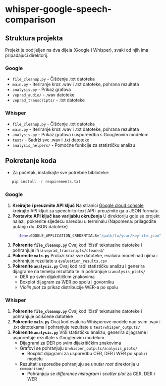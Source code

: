 # whisper-google-speech-comparison

## Struktura projekta

Projekt je podijeljen na dva dijela (Google i Whisper), svaki od njih ima pripadajući direktorij.

### Google 
- `file_cleanup.py` - Čišćenje .txt datoteka
- `main.py` - Iteriranje kroz .wav i .txt datoteke, pohrana rezultata
- `analysis.py` - Prikaz grafova
- `veprad_audio/` - .wav datoteke
- `veprad_transcripts/` - .txt datoteke

### Whisper
- `file_cleanup.py` - Čišćenje .txt datoteka
- `main.py` - Iteriranje kroz .wav i .txt datoteke, pohrana rezultata
- `analysis.py` - Prikaz grafova i usporeedba s Googleovim modelom
- `test/` - Sadrži sve .wav i .txt datoteke
- `analysis_helpers/` - Pomoćne funkcije za statističku analizu

## Pokretanje koda

- Za početak, instalirajte sve potrebne biblioteke:
```sh
   pip install -r requirements.txt
```

### Google
1. **Kreirajte i preuzmite API ključ**
   Na stranici [Google cloud console](https://console.cloud.google.com/) kreirajte API ključ za speech-to-text API i preuzmite ga u JSON formatu
2. **Postavite API ključ kao varijablu okruženja**
   U direktoriju gdje se projekt nalazi, pokrenite sljedeću naredbu u terminalu (Napomena: prilagodite putanju do JSON datoteke)
   ```sh
      $env:GOOGLE_APPLICATION_CREDENTIALS="/path/to/your/keyfile.json"
   ```
3. **Pokrenite `file_cleanup.py`**
   Ovaj kod 'čisti' tekstualne datoteke i pohranjuje ih u `veprad_transcripts/cleaned/`
4. **Pokrenite `main.py`**
   Prolazi kroz sve datoteke, evaluira model nad njima i pohranjuje rezultate u `evaluation_results.csv`
5. **Pokrenite `analysis.py`**
   Ovaj kod radi statističku analizu i generira dijagrame na temelju rezultata te ih pohranjuje u `analysis_plots/`
   - DER po svim dijakritičkim znakovima
   - Boxplot dijagram za WER po spolu i govorniku
   - *Violin plot* za prikaz distribucije WER-a po spolu

### Whisper
1. **Pokrenite `file_cleanup.py`**
   Ovaj kod 'čisti' tekstualne datoteke i pohranjuje očišćene datoteke
2. **Pokrenite `main.py`**
   Ovaj kod evaluira Whisperove modele nad svim .wav i .txt datotekama i pohranjuje rezultate u `test/whisper_outputs/`
3. **Pokrenite `analysis.py`**
   Vrši statističku analizu, generira dijagrame i uspoređuje rezultate s Googleovim modelom
   - Dijagrami za DER po svim dijakritičkim znakovima
   - Grafovi se pohranjuju u `whisper_outputs/analysis_plots/`
      - Boxplot dijagrami za usporedbu CER, DER i WER po spolu i modelu 
   - Rezultati usporedbe pohranjuju se unutar *root* direktorija u `comparison/`
      - Pohranjuju se *difference histogram* i *scatter plot* za CER, DER i WER 
